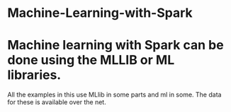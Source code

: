# Machine-Learning-with-Spark
# Machine learning with Spark can be done using the MLLIB or ML libraries. 

All the examples in this use MLlib in some parts and ml in some. The data for these is available over the net. 
